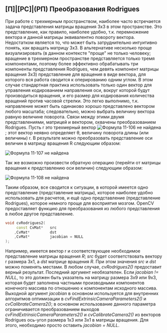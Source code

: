 ## [П]|[РС]|(РП) Преобразования Rodrigues

При работе с трехмерным пространством, наиболее часто встречается задача представления матрицы вращения 3x3 в этом пространстве. Это представление, как правило, наиболее удобно, т.к. перемножение вектора и данной матрицы эквивалентно повороту вектора. Недостатком является то, что может быть затруднительно интуитивно понять, как вращать матрицу 3x3. В альтернативе несколько проще визуализировать (в данном контексте "проще" не только человеку; вращение в трехмерном пространстве представляется только тремя компонентами, поэтому более эффективно обрабатывать три компоненты представления Rodrigues, чем девять компонент матрицы вращения 3x3) представление для вращения в виде вектора, для которого вся работа сводится к оперированию одним углом. В этом случае стандартная практика использовать только один вектор для управления кодированием направления оси, вокруг которой будут производиться вращения, и его размер для кодирования количества вращений против часовой стрелки. Это легко выполнимо, т.к. направление может быть одинаково хорошо представлено вектором любого масштаба; следовательно, можно выбрать величину вектора равную величине поворота. Связи между этими двумя представлениями, матрицей и вектором, охвачены преобразованием Rodrigues. Пусть r это трехмерный вектор ![Формула 11-106 не найдена](Images/Frml_11_106.jpg); этот вектор неявно определяет θ, величину поворота длины (или величины) r. В результате можно преобразовать представление оси величин в матрицу вращения R следующим образом:

![Формула 11-107 не найдена](Images/Frml_11_107.jpg)

Так же возможно произвести обратную операцию (перейти от матрицы вращения к представлению оси величин) следующим образом:

![Формула 11-108 не найдена](Images/Frml_11_108.jpg)

Таким образом, все сводится к ситуации, в которой имеется одно представление (представление матрицы), которое наиболее удобно использовать для расчетов, и ещё одно представление (представление Rodrigues), которое немного проще для восприятия мозгом. OpenCV предоставляет функцию для преобразования из любого представления в любое другое представление.

```cpp
void cvRodrigues2(
     const CvMat*   src
    ,CvMat*         dst
    ,CvMat*         jacobian = NULL
);
```

Например, имеется вектор r и соответствующее необходимое представление матрицы вращения *R*; *src* будет соответствовать вектору r размера 3x1, а *dst* матрице вращения *R*. При этом значения *src* и *dst* можно поменять местами. В любом случае, *cvRodrigues2()* предоставит верный результат. Последний аргумент необязателен. Если *jacobian != NULL*, то это должен быть указатель на матрицу размера 3x9 или 9x3, которая будет заполнена частными производными компонентов конечного массива по отношению к компонентам исходного массива. Выходной аргумент *jacobian* в основном используется для внутренних алгоритмов оптимизации в *cvFindExtrinsicCameraParameters2()* и *cvCalibrateCamera2()*; в основном использование данного параметра ограничивается преобразованием выходов *cvFindExtrinsicCameraParameters2()* и *cvCalibrateCamera2()* из векторов Rodrigues ось-угол размера 1x3 или 3x1 в матрицы вращения. Для этого, необходимо просто оставить *jacobian = NULL*.

